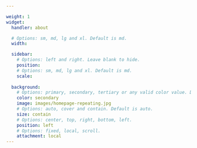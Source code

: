 ```yaml
---

weight: 1
widget:
  handler: about

  # Options: sm, md, lg and xl. Default is md.
  width:

  sidebar:
    # Options: left and right. Leave blank to hide.
    position:
    # Options: sm, md, lg and xl. Default is md.
    scale:
  
  background:
    # Options: primary, secondary, tertiary or any valid color value. Default is primary.
    color: secondary
    image: images/homepage-repeating.jpg
    # Options: auto, cover and contain. Default is auto.
    size: contain
    # Options: center, top, right, bottom, left.
    position: left
    # Options: fixed, local, scroll.
    attachment: local
---
```

